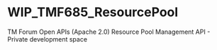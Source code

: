 # WIP_TMF685_ResourcePool
TM Forum Open APIs (Apache 2.0) Resource Pool Management API - Private development space
